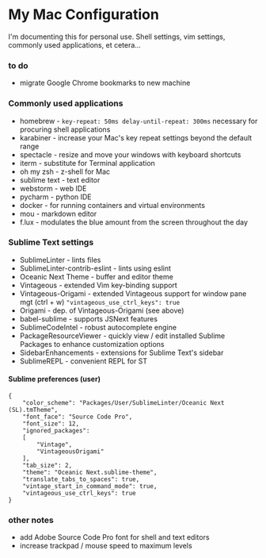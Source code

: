 # My Mac Configuration
I'm documenting this for personal use. Shell settings, vim settings, commonly used applications, et cetera...

### to do
* migrate Google Chrome bookmarks to new machine

### Commonly used applications
* homebrew - `key-repeat: 50ms delay-until-repeat: 300ms` necessary for procuring shell applications
* karabiner - increase your Mac's key repeat settings beyond the default range
* spectacle - resize and move your windows with keyboard shortcuts
* iterm - substitute for Terminal application
* oh my zsh - z-shell for Mac
* sublime text - text editor
* webstorm - web IDE
* pycharm - python IDE
* docker - for running containers and virtual environments
* mou - markdown editor
* f.lux - modulates the blue amount from the screen throughout the day

### Sublime Text settings
* SublimeLinter - lints files
* SublimeLinter-contrib-eslint - lints using eslint
* Oceanic Next Theme - buffer and editor theme
* Vintageous - extended Vim key-binding support
* Vintageous-Origami - extended Vintageous support for window pane mgt (ctrl + w) `"vintageous_use_ctrl_keys": true`
* Origami - dep. of Vintageous-Origami (see above)
* babel-sublime - supports JSNext features
* SublimeCodeIntel - robust autocomplete engine
* PackageResourceViewer - quickly view / edit installed Sublime Packages to enhance customization options
* SidebarEnhancements - extensions for Sublime Text's sidebar
* SublimeREPL - convenient REPL for ST

#### Sublime preferences (user)

```
{
	"color_scheme": "Packages/User/SublimeLinter/Oceanic Next (SL).tmTheme",
	"font_face": "Source Code Pro",
	"font_size": 12,
	"ignored_packages":
	[
		"Vintage",
		"VintageousOrigami"
	],
	"tab_size": 2,
	"theme": "Oceanic Next.sublime-theme",
	"translate_tabs_to_spaces": true,
	"vintage_start_in_command_mode": true,
	"vintageous_use_ctrl_keys": true
}
```

### other notes
* add Adobe Source Code Pro font for shell and text editors
* increase trackpad / mouse speed to maximum levels

